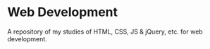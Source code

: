# Web Development
A repository of my studies of HTML, CSS, JS &amp; jQuery, etc. for web development. <br>
